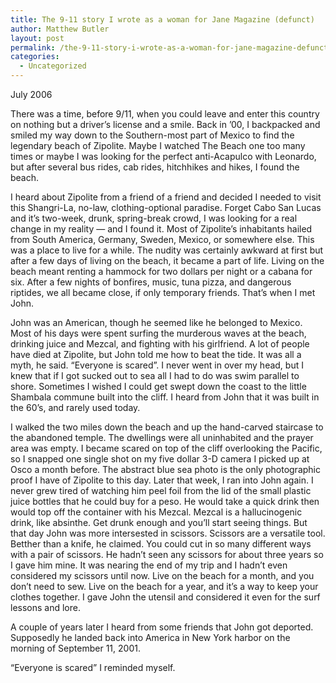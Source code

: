```yaml
---
title: The 9-11 story I wrote as a woman for Jane Magazine (defunct)
author: Matthew Butler
layout: post
permalink: /the-9-11-story-i-wrote-as-a-woman-for-jane-magazine-defunct
categories:
  - Uncategorized
---
```

July 2006

There was a time, before 9/11, when you could leave and enter this country on nothing but a driver&#8217;s license and a smile. Back in &#8217;00, I backpacked and smiled my way down to the Southern-most part of Mexico to find the legendary beach of Zipolite. Maybe I watched The Beach one too many times or maybe I was looking for the perfect anti-Acapulco with Leonardo, but after several bus rides, cab rides, hitchhikes and hikes, I found the beach. 

I heard about Zipolite from a friend of a friend and decided I needed to visit this Shangri-La, no-law, clothing-optional paradise. Forget Cabo San Lucas and it&#8217;s two-week, drunk, spring-break crowd, I was looking for a real change in my reality &#8212; and I found it. Most of Zipolite&#8217;s inhabitants hailed from South America, Germany, Sweden, Mexico, or somewhere else. This was a place to live for a while. The nudity was certainly awkward at first but after a few days of living on the beach, it became a part of life. Living on the beach meant renting a hammock for two dollars per night or a cabana for six. After a few nights of bonfires, music, tuna pizza, and dangerous riptides, we all became close, if only temporary friends. That&#8217;s when I met John. 

John was an American, though he seemed like he belonged to Mexico. Most of his days were spent surfing the murderous waves at the beach, drinking juice and Mezcal, and fighting with his girlfriend. A lot of people have died at Zipolite, but John told me how to beat the tide. It was all a myth, he said. &#8220;Everyone is scared&#8221;. I never went in over my head, but I knew that if I got sucked out to sea all I had to do was swim parallel to shore. Sometimes I wished I could get swept down the coast to the little Shambala commune built into the cliff. I heard from John that it was built in the 60&#8217;s, and rarely used today. 

I walked the two miles down the beach and up the hand-carved staircase to the abandoned temple. The dwellings were all uninhabited and the prayer area was empty. I became scared on top of the cliff overlooking the Pacific, so I snapped one single shot on my five dollar 3-D camera I picked up at Osco a month before. The abstract blue sea photo is the only photographic proof I have of Zipolite to this day. Later that week, I ran into John again. I never grew tired of watching him peel foil from the lid of the small plastic juice bottles that he could buy for a peso. He would take a quick drink then would top off the container with his Mezcal. Mezcal is a hallucinogenic drink, like absinthe. Get drunk enough and you&#8217;ll start seeing things. But that day John was more intersested in scissors. Scissors are a versatile tool. Betther than a knife, he claimed. You could cut in so many different ways with a pair of scissors. He hadn&#8217;t seen any scissors for about three years so I gave him mine. It was nearing the end of my trip and I hadn&#8217;t even considered my scissors until now. Live on the beach for a month, and you don&#8217;t need to sew. Live on the beach for a year, and it&#8217;s a way to keep your clothes together. I gave John the utensil and considered it even for the surf lessons and lore. 

A couple of years later I heard from some friends that John got deported. Supposedly he landed back into America in New York harbor on the morning of September 11, 2001. 

&#8220;Everyone is scared&#8221; I reminded myself.